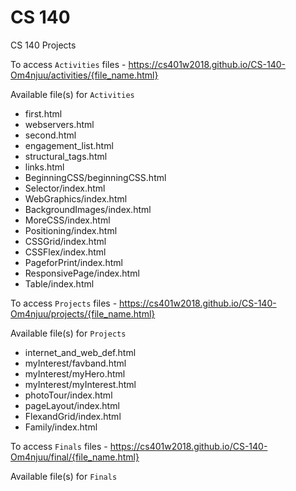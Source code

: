 # CS 140
CS 140 Projects

To access ```Activities``` files - https://cs401w2018.github.io/CS-140-Om4njuu/activities/{file_name.html}

Available file(s) for ```Activities```
<ul>
  <li>first.html</li>
  <li>webservers.html</li>
  <li>second.html</li>
  <li>engagement_list.html</li>
  <li>structural_tags.html</li>
  <li>links.html</li>
  <li>BeginningCSS/beginningCSS.html</li>
  <li>Selector/index.html</li>
  <li>WebGraphics/index.html</li>
  <li>BackgroundImages/index.html</li>
  <li>MoreCSS/index.html</li>
  <li>Positioning/index.html</li>
  <li>CSSGrid/index.html</li>
  <li>CSSFlex/index.html</li>
  <li>PageforPrint/index.html</li>
  <li>ResponsivePage/index.html</li>
  <li>Table/index.html</li>
</ul>

To access ```Projects``` files - https://cs401w2018.github.io/CS-140-Om4njuu/projects/{file_name.html}

Available file(s) for ```Projects```
<ul>
  <li>internet_and_web_def.html</li>
  <li>myInterest/favband.html</li>
  <li>myInterest/myHero.html</li>
  <li>myInterest/myInterest.html</li>
  <li>photoTour/index.html</li>
  <li>pageLayout/index.html</li>
  <li>FlexandGrid/index.html</li>
  <li>Family/index.html</li>
</ul>


To access ```Finals``` files - https://cs401w2018.github.io/CS-140-Om4njuu/final/{file_name.html}

Available file(s) for ```Finals```
